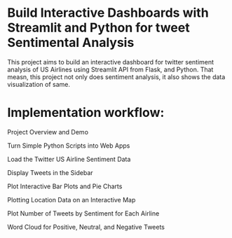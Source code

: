 # Build Interactive Dashboards with Streamlit and Python for tweet Sentimental Analysis

This project aims to build an interactive dashboard for twitter sentiment analysis of US Airlines using Streamlit API from Flask, and Python. That measn, this project not only does sentiment analysis, it also shows the data visualization of same.

# Implementation workflow:

Project Overview and Demo

Turn Simple Python Scripts into Web Apps

Load the Twitter US Airline Sentiment Data

Display Tweets in the Sidebar

Plot Interactive Bar Plots and Pie Charts

Plotting Location Data on an Interactive Map

Plot Number of Tweets by Sentiment for Each Airline

Word Cloud for Positive, Neutral, and Negative Tweets
